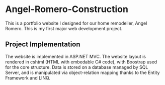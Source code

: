 # Angel-Romero-Construction
This is a portfolio website I designed for our home remodeller, Angel Romero. This is my first major web development project.

## Project Implementation
The website is implemented in ASP.NET MVC. The website layout is rendered in cshtml (HTML with embedable C# code), with Boostrap used for the core structure. Data is stored on a database managed by SQL Server, and is manipulated via object-relation mapping thanks to the Entity Framework and LINQ.
